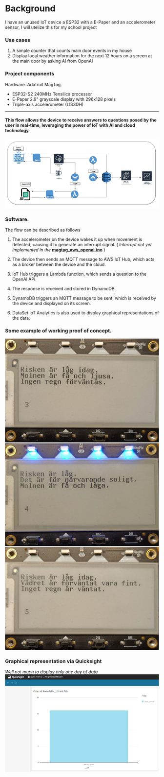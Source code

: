 # Background
I have an unused IoT device a ESP32 with a E-Paper and an accelerometer sensor, 
I will utelize this for my school project

### Use cases
1. A simple counter that counts main door events in my house
2. Display local weather information for the next 12 hours on a screen at the main door by asking AI from OpenAI

### Project components
Hardware.
Adafruit MagTag.
 * ESP32-S2 240MHz Tensilica processor
 * E-Paper 2.9" grayscale display with 296x128 pixels
 * Triple-axis accelerometer (LIS3DH)
  <hr>

#### This flow allows the device to receive answers to questions posed by the user in real-time, leveraging the power of IoT with Al and cloud technology
![Screenshot_1267](/assets/Screenshot_1267.png)

### Software.
The flow can be described as follows

1. The accelerometer on the device wakes it up when movement is detected, causing it to generate an interrupt signal. ( *Interrupt not yet implemented in the* [**magtag_aws_openai.ino**](https://github.com/Oscar-Tideback/IoT_Porter/blob/main/magtag_aws_openai.ino) )

2. The device then sends an MQTT message to AWS loT Hub, which acts as a broker
between the device and the cloud.

3. IoT Hub triggers a Lambda function, which sends a question to the OpenAl API.

4. The response is received and stored in DynamoDB.

5. DynamoDB triggers an MQTT message to be sent, which is received by the device and displayed on its screen.

6. DataSet loT Analytics is also used to display graphical representations of the data.


### Some example of working proof of concept.
![Screenshot_1267](/assets/Screenshot_1271.png)
![Screenshot_1267](/assets/Screenshot_1.png)
![Screenshot_1267](/assets/Screenshot_2.png)

### Graphical representation via Quicksight
*Well not much to display only one day of data*
![Screenshot_1267](/assets/Screenshot_1265.png)
